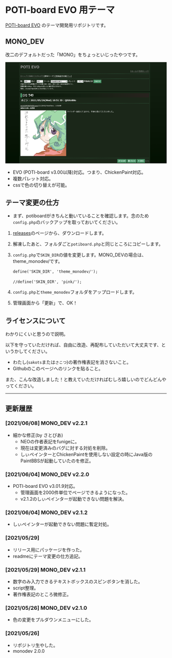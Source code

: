 # POTI-board EVO 用テーマ

[POTI-board EVO](https://github.com/satopian/poti-kaini) のテーマ開発用リポジトリです。

## MONO_DEV

改二のデフォルトだった「MONO」をちょっといじったやつです。

![img/monodev_i.png](img/monodev_i.png)

- EVO (POTI-board v3.00以降)対応。つまり、ChickenPaint対応。
- 複数パレット対応。
- cssで色の切り替えが可能。

## テーマ変更の仕方

- まず、potiboardがきちんと動いていることを確認します。念のため`config.php`のバックアップを取っておいてください。

1. [releases](https://github.com/sakots/poti-EVO-themes/releases)のページから、ダウンロードします。
2. 解凍したあと、フォルダごと`potiboard.php`と同じところにコピーします。
3. `config.php`で`SKIN_DIR`の値を変更します。MONO_DEVの場合は、theme_monodev/です。

   ``` php:config.php
   define('SKIN_DIR', 'theme_monodev/');

   //define('SKIN_DIR', 'pink/');
   ```

4. `config.php`と`theme_monodev`フォルダをアップロードします。
5. 管理画面から「更新」で、OK！

## ライセンスについて

わかりにくいと思うので説明。

以下を守っていただければ、自由に改造、再配布していただいて大丈夫です、というかしてください。

- わたし(`sakots`または`さこつ`)の著作権表記を消さないこと。
- Githubのこのページへのリンクを貼ること。

また、こんな改造しました！と教えていただければむしろ嬉しいのでどんどんやってください。

---

## 更新履歴

### [2021/06/08] MONO_DEV v2.2.1

- 細かな修正(by さとぴあ)
  - NEOの作者表記をfunigeに。
  - 現在は変更済みのバグに対する対処を削除。
  - しぃペインターとChickenPaintを使用しない設定の時にJava版のPaintBBSが起動していたのを修正。

### [2021/06/04] MONO_DEV v2.2.0

- POTI-board EVO v3.01.9対応。
  - 管理画面を2000件単位でページできるようになった。
  - v2.1.2のしぃペインターが起動できない問題を解決。

### [2021/06/04] MONO_DEV v2.1.2

- しぃペインターが起動できない問題に暫定対処。

### [2021/05/29]

- リリース用にパッケージを作った。
- readmeにテーマ変更の仕方追記。

### [2021/05/29] MONO_DEV v2.1.1

- 数字のみ入力できるテキストボックスのスピンボタンを消した。
- script整理。
- 著作権表記のところ微修正。

### [2021/05/26] MONO_DEV v2.1.0

- 色の変更をプルダウンメニューにした。

### [2021/05/26]

- リポジトリ生やした。
- monodev 2.0.0
